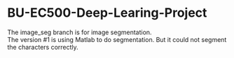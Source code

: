 # BU-EC500-Deep-Learing-Project

The image_seg branch is for image segmentation.<br/>
The version #1 is using Matlab to do segmentation. But it could not segment the characters correctly. 
